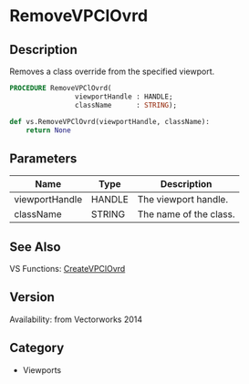 # RemoveVPClOvrd

## Description
Removes a class override from the specified viewport.

```pascal
PROCEDURE RemoveVPClOvrd(
				viewportHandle : HANDLE;
				className      : STRING);
```

```python
def vs.RemoveVPClOvrd(viewportHandle, className):
    return None
```

## Parameters
|Name|Type|Description|
|---|---|---|
|viewportHandle|HANDLE|The viewport handle.|
|className|STRING|The name of the class.|

## See Also
VS Functions:
[CreateVPClOvrd](CreateVPClOvrd.md)

## Version
Availability: from Vectorworks 2014

## Category
* Viewports


